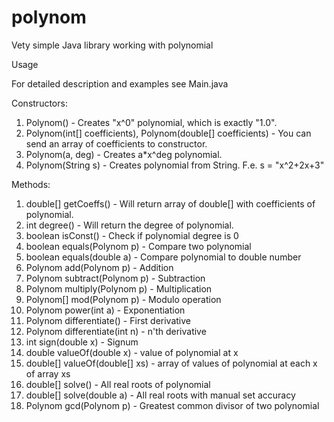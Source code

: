 # polynom
Vety simple Java library working with polynomial

Usage

For detailed description and examples see Main.java

Constructors:

1) Polynom() - Creates "x^0" polynomial, which is exactly "1.0".
2) Polynom(int[] coefficients), Polynom(double[] coefficients) - You can send an array of coefficients to constructor.
3) Polynom(a, deg) - Creates a*x^deg polynomial.
4) Polynom(String s) - Creates polynomial from String. F.e. s = "x^2+2x+3"

Methods:

1) double[] getCoeffs() - Will return array of double[] with coefficients of polynomial.
2) int degree() - Will return the degree of polynomial.
3) boolean isConst() - Check if polynomial degree is 0
4) boolean equals(Polynom p) - Compare two polynomial
5) boolean equals(double a) - Compare polynomial to double number
6) Polynom add(Polynom p) - Addition
7) Polynom subtract(Polynom p) - Subtraction
8) Polynom multiply(Polynom p) - Multiplication
9) Polynom[] mod(Polynom p) - Modulo operation
10) Polynom power(int a) - Exponentiation
11) Polynom differentiate() - First derivative
12) Polynom differentiate(int n) - n'th derivative
13) int sign(double x) - Signum
14) double valueOf(double x) - value of polynomial at x
15) double[] valueOf(double[] xs) - array of values of polynomial at each x of array xs
16) double[] solve() - All real roots of polynomial
17) double[] solve(double a) - All real roots with manual set accuracy
18) Polynom gcd(Polynom p) - Greatest common divisor of two polynomial
